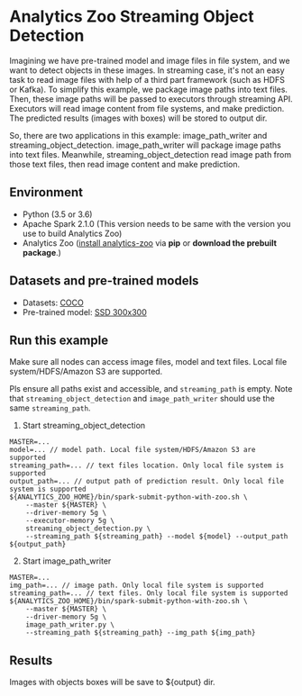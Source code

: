 # Analytics Zoo Streaming Object Detection
Imagining we have pre-trained model and image files in file system, and we want to detect objects in these images. In streaming case, it's not an easy task to read image files with help of a third part framework (such as HDFS or Kafka). To simplify this example, we package image paths into text files. Then, these image paths will be passed to executors through streaming API. Executors will read image content from file systems, and make prediction. The predicted results (images with boxes) will be stored to output dir.

So, there are two applications in this example: image_path_writer and streaming_object_detection. image_path_writer will package image paths into text files. Meanwhile, streaming_object_detection read image path from those text files, then read image content and make prediction.

## Environment
* Python (3.5 or 3.6)
* Apache Spark 2.1.0 (This version needs to be same with the version you use to build Analytics Zoo)
* Analytics Zoo ([install analytics-zoo]((https://analytics-zoo.github.io/master/#PythonUserGuide/install/) ) via __pip__ or __download the prebuilt package__.)

## Datasets and pre-trained models
* Datasets: [COCO](http://cocodataset.org/#home)
* Pre-trained model: [SSD 300x300](https://s3-ap-southeast-1.amazonaws.com/analytics-zoo-models/object-detection/analytics-zoo_ssd-vgg16-300x300_COCO_0.1.0.model)

## Run this example
Make sure all nodes can access image files, model and text files. Local file system/HDFS/Amazon S3 are supported.

Pls ensure all paths exist and accessible, and `streaming_path` is empty. Note that `streaming_object_detection` and `image_path_writer` should use the same `streaming_path`.

1. Start streaming_object_detection
```
MASTER=...
model=... // model path. Local file system/HDFS/Amazon S3 are supported
streaming_path=... // text files location. Only local file system is supported
output_path=... // output path of prediction result. Only local file system is supported
${ANALYTICS_ZOO_HOME}/bin/spark-submit-python-with-zoo.sh \
    --master ${MASTER} \
    --driver-memory 5g \
    --executor-memory 5g \
    streaming_object_detection.py \
    --streaming_path ${streaming_path} --model ${model} --output_path ${output_path}
```

2. Start image_path_writer
```
MASTER=...
img_path=... // image path. Only local file system is supported
streaming_path=... // text files. Only local file system is supported
${ANALYTICS_ZOO_HOME}/bin/spark-submit-python-with-zoo.sh \
    --master ${MASTER} \
    --driver-memory 5g \
    image_path_writer.py \
    --streaming_path ${streaming_path} --img_path ${img_path}
```

## Results
Images with objects boxes will be save to ${output} dir.
